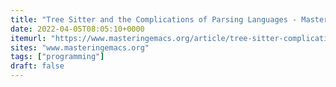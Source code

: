 ```yaml
---
title: "Tree Sitter and the Complications of Parsing Languages - Mastering Emacs"
date: 2022-04-05T08:05:10+0000
itemurl: "https://www.masteringemacs.org/article/tree-sitter-complications-of-parsing-languages"
sites: "www.masteringemacs.org"
tags: ["programming"]
draft: false
---
```

